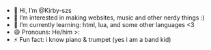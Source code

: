 - 👋 Hi, I’m @Kirby-szs
- 👀 I’m interested in making websites, music and other nerdy things :)
- 🌱 I’m currently learning: html, lua, and some other languages <3
- 😄 Pronouns: He/him >:
- ⚡ Fun fact: i know piano & trumpet (yes i am a band kid)

<!---
Kirby-szs/Kirby-szs is a ✨ special ✨ repository because its `README.md` (this file) appears on your GitHub profile.
You can click the Preview link to take a look at your changes.
--->
